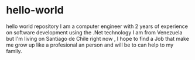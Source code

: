 # hello-world
hello world repository
I am a computer engineer with 2 years of experience on software development using the .Net technology 
I am from Venezuela but I'm living on Santiago de Chile right now , I hope to find a Job that make me grow up like a profesional an person 
and will be to can help to my family. 
